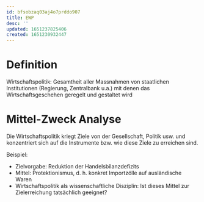 ```yaml
---
id: bfsobzaq03aj4o7prddo907
title: EWP
desc: ''
updated: 1651237825406
created: 1651230932447
---
```


# Definition 
Wirtschaftspolitik:
Gesamtheit aller Massnahmen von staatlichen
Institutionen (Regierung, Zentralbank u.a.) mit
denen das Wirtschaftsgeschehen geregelt und
gestaltet wird

# Mittel-Zweck Analyse

Die Wirtschaftspolitik kriegt Ziele von der Gesellschaft, Politik usw. und konzentriert sich auf die Instrumente bzw. wie diese Ziele zu erreichen sind.

Beispiel:
- Zielvorgabe: Reduktion der Handelsbilanzdefizits
- Mittel: Protektionismus, d. h. konkret Importzölle auf ausländische Waren
- Wirtschaftspolitik als wissenschaftliche Disziplin: Ist dieses Mittel zur Zielerreichung tatsächlich geeignet?